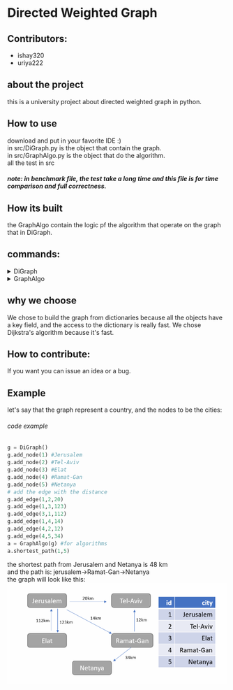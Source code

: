 # Directed Weighted Graph

## Contributors:
* ishay320
* uriya222

## about the project
this is a university project about directed weighted graph in python.

## How to use
download and put in your favorite IDE :)  
in src/DiGraph.py is the object that contain the graph.  
in src/GraphAlgo.py is the object that do the algorithm.  
all the test in src
##### note: in benchmark file, the test take a long time and this file is for time comparison and full correctness.

## How its built
the GraphAlgo contain the logic pf the algorithm that operate on the graph that in DiGraph.



## commands:
<details>
  <summary>DiGraph</summary>
  
  ```python
def v_size(self) -> int: # returns the number of nodes in the graph
def e_size(self) -> int: # returns the number of edges
def all_v(self) -> dict: # return a dictionary of all the nodes in the Graph, each node is represented using a pair(node_id, node_data) for using
def get_all_v(self) -> dict: # return a dictionary of all the nodes in the Graph, each node is represented using a pair(node_id, node_data) for using
def all_in_edges_of_node(self, id1: int) -> dict: #return a dictionary of all the nodes connected to (into) node_id ,each node is represented using a pair (other_node_id, weight)
def all_out_edges_of_node(self, id1: int) -> dict: # return a dictionary of all the nodes connected from node_id , each node is represented using a pair(other_node_id, weight)
def get_mc(self) -> int: # returns the Modify Count
def add_edge(self, id1: int, id2: int, weight: float) -> bool: # Adds an edge to the graph.
def add_node(self, node_id: int, pos: tuple = None) -> bool: # Adds a node to the graph.
def remove_node(self, node_id: int) -> bool: # Removes a node from the graph.
def remove_edge(self, node_id1: int, node_id2: int) -> bool: # Removes an edge from the graph.
  ```
  </details>

  <details>
 
   <summary>GraphAlgo</summary>
   
   ```python
def get_graph(self) -> GraphInterface: # returns the directed graph
def connected_component(self, id1: int) -> list # Finds the Strongly Connected Component(SCC) that node id1 is a part of by using the dfs_algo method
def connected_components(self) -> List[list] # Finds all the Strongly Connected Component(SCC) in the graph
def shortest_path(id1: int, id2: int) -> (float, list) # Returns the shortest path from node id1 to node id2 using Dijkstra's Algorithm
def save_to_json(file_name: str) -> bool # Saves the graph in JSON format to a file
def load_from_json(file_name: str) -> bool # Loads a graph from a json file
def plot_graph(self) -> None # Plots the graph
   ```
 </details>

 
## why we choose
We chose to build the graph from dictionaries because all the objects
 have a key field, and the access to the dictionary is really fast.
We chose Dijkstra's algorithm because it's fast.


## How to contribute:
 If you want you can issue an idea or a bug.

## Example

let's say that the graph represent a country, and the nodes to be the cities:
###### code example
  ```python
g = DiGraph()
g.add_node(1) #Jerusalem
g.add_node(2) #Tel-Aviv
g.add_node(3) #Elat
g.add_node(4) #Ramat-Gan
g.add_node(5) #Netanya
# add the edge with the distance
g.add_edge(1,2,20)
g.add_edge(1,3,123)
g.add_edge(3,1,112)
g.add_edge(1,4,14)
g.add_edge(4,2,12)
g.add_edge(4,5,34)
a = GraphAlgo(g) #for algorithms
a.shortest_path(1,5)
  ```
the shortest path from Jerusalem and Netanya is 48 km  
and the path is: jerusalem->Ramat-Gan->Netanya  
the graph will look like this:
![graph example](/wiki/example_graph.png)

